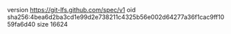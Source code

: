 version https://git-lfs.github.com/spec/v1
oid sha256:4bea6d2ba3cd1e99d2e738211c4325b56e002d64277a36f1cac9ff1059fa6d40
size 16624
